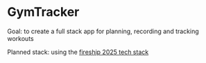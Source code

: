 # GymTracker

Goal: to create a full stack app for planning, recording and tracking workouts


Planned stack: using the [fireship 2025 tech stack](https://www.youtube.com/watch?v=rFP7rUYtOOg&ab_channel=Fireship)
